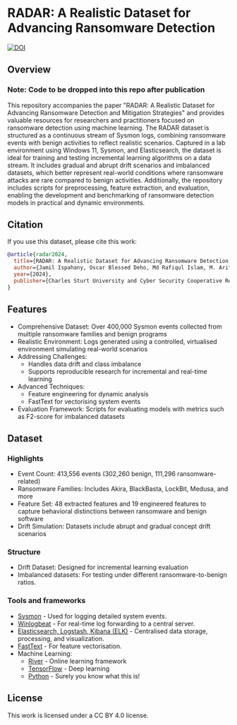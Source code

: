 # RADAR: A Realistic Dataset for Advancing Ransomware Detection
[![DOI](https://zenodo.org/badge/doi/10.5281/zenodo.18914.svg)](http://dx.doi.org/10.5281/zenodo.18914)
## Overview

### Note: Code to be dropped into this repo after publication

This repository accompanies the paper "RADAR: A Realistic Dataset for Advancing Ransomware Detection and Mitigation Strategies" and provides valuable resources for researchers and practitioners focused on ransomware detection using machine learning. The RADAR dataset is structured as a continuous stream of Sysmon logs, combining ransomware events with benign activities to reflect realistic scenarios. Captured in a lab environment using Windows 11, Sysmon, and Elasticsearch, the dataset is ideal for training and testing incremental learning algorithms on a data stream. It includes gradual and abrupt drift scenarios and imbalanced datasets, which better represent real-world conditions where ransomware attacks are rare compared to benign activities. Additionally, the repository includes scripts for preprocessing, feature extraction, and evaluation, enabling the development and benchmarking of ransomware detection models in practical and dynamic environments.

## Citation
If you use this dataset, please cite this work:

```bib
@article{radar2024,
  title={RADAR: A Realistic Dataset for Advancing Ransomware Detection and Mitigation Strategies},
  author={Jamil Ispahany, Oscar Blessed Deho, Md Rafiqul Islam, M. Arif Khan, Md Zahidul Islam},
  year={2024},
  publisher={Charles Sturt University and Cyber Security Cooperative Research Centre}
}
```

## Features

- Comprehensive Dataset: Over 400,000 Sysmon events collected from multiple ransomware families and benign programs
- Realistic Environment: Logs generated using a controlled, virtualised environment simulating real-world scenarios
- Addressing Challenges: 
    - Handles data drift and class imbalance
    - Supports reproducible research for incremental and real-time learning
- Advanced Techniques:
    - Feature engineering for dynamic analysis
    - FastText for vectorising system events
- Evaluation Framework: Scripts for evaluating models with metrics such as F2-score for imbalanced datasets

## Dataset
### Highlights

- Event Count: 413,556 events (302,260 benign, 111,296 ransomware-related)
- Ransomware Families: Includes Akira, BlackBasta, LockBit, Medusa, and more
- Feature Set: 48 extracted features and 19 engineered features to capture behavioral distinctions between ransomware and benign software
- Drift Simulation: Datasets include abrupt and gradual concept drift scenarios

### Structure

- Drift Dataset: Designed for incremental learning evaluation
- Imbalanced datasets: For testing under different ransomware-to-benign ratios.

### Tools and frameworks

- [Sysmon](https://learn.microsoft.com/en-us/sysinternals/downloads/sysmon) - Used for logging detailed system events.
- [Winlogbeat](https://www.elastic.co/beats/winlogbeat) - For real-time log forwarding to a central server.
- [Elasticsearch, Logstash, Kibana (ELK)](https://www.elastic.co/elastic-stack) - Centralised data storage, processing, and visualization.
- [FastText](https://fasttext.cc/) - For feature vectorisation.
- Machine Learning:
    - [River](https://riverml.xyz/latest/) - Online learning framework
    - [TensorFlow](https://www.tensorflow.org/) - Deep learning
    - [Python](https://www.python.org/) - Surely you know what this is!

## License

This work is licensed under a CC BY 4.0 license.
